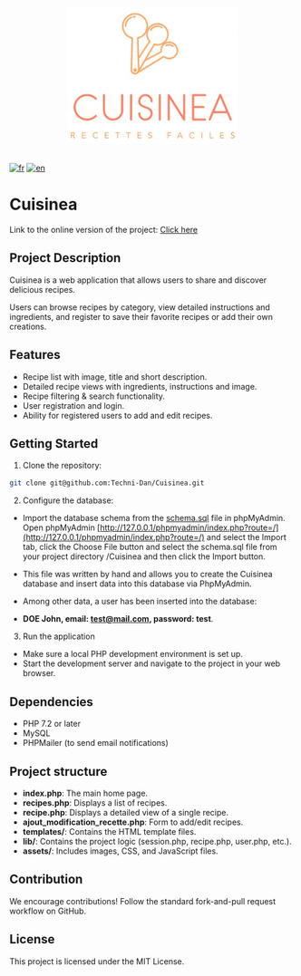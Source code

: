 <p align="center">
<a href="#">
        <img width="300" src="assets/images/logo-cuisinea.jpg" alt="Cuisinea">
</a>
<br><br>
</p>

[![fr](https://img.shields.io/badge/lang-fr-blue.svg)](https://github.com/Techni-Dan/Cuisinea/blob/main/README.fr.md)
[![en](https://img.shields.io/badge/lang-en-red.svg)](https://github.com/Techni-Dan/Cuisinea/blob/main/README.md)

# Cuisinea

Link to the online version of the project: [Click here](https://cuisinea.technidan.com)

## Project Description

Cuisinea is a web application that allows users to share and discover delicious recipes.

Users can browse recipes by category, view detailed instructions and ingredients, and register to save their favorite recipes or add their own creations.

## Features

- Recipe list with image, title and short description.
- Detailed recipe views with ingredients, instructions and image.
- Recipe filtering & search functionality.
- User registration and login.
- Ability for registered users to add and edit recipes.

## Getting Started

1. Clone the repository:
```bash
git clone git@github.com:Techni-Dan/Cuisinea.git
```

2. Configure the database:

- Import the database schema from the [schema.sql](schema.sql) file in phpMyAdmin. Open phpMyAdmin [http://127.0.0.1/phpmyadmin/index.php?route=/](http://127.0.0.1/phpmyadmin/index.php?route=/) and select the Import tab, click the Choose File button and select the schema.sql file from your project directory /Cuisinea and then click the Import button.

- This file was written by hand and allows you to create the Cuisinea database and insert data into this database via PhpMyAdmin.
- Among other data, a user has been inserted into the database:
- **DOE John, email: test@mail.com, password: test**.

3. Run the application

- Make sure a local PHP development environment is set up.
- Start the development server and navigate to the project in your web browser.

## Dependencies

- PHP 7.2 or later
- MySQL
- PHPMailer (to send email notifications)

## Project structure

- **index.php**: The main home page.
- **recipes.php**: Displays a list of recipes.
- **recipe.php**: Displays a detailed view of a single recipe.
- **ajout_modification_recette.php**: Form to add/edit recipes.
- **templates/**: Contains the HTML template files.
- **lib/**: Contains the project logic (session.php, recipe.php, user.php, etc.).
- **assets/**: Includes images, CSS, and JavaScript files.

## Contribution

We encourage contributions! Follow the standard fork-and-pull request workflow on GitHub.

## License

This project is licensed under the MIT License.
